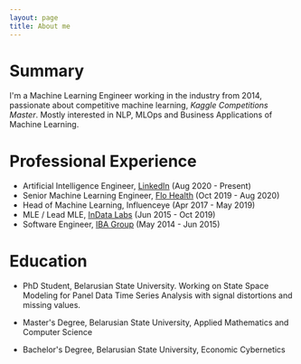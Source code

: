```yaml
---
layout: page
title: About me
---
```


# Summary
I'm a Machine Learning Engineer working in the industry from 2014,
passionate about competitive machine learning, *Kaggle Competitions Master*.
Mostly interested in NLP, MLOps and Business Applications of Machine Learning.

# Professional Experience
- Artificial Intelligence Engineer, [LinkedIn](https://www.linkedin.com/) (Aug 2020 - Present)
- Senior Machine Learning Engineer, [Flo Health](https://flo.health/) (Oct 2019 - Aug 2020)
- Head of Machine Learning, Influenceye (Apr 2017 - May 2019)
- MLE / Lead MLE, [InData Labs](https://indatalabs.com/) (Jun 2015 - Oct 2019)
- Software Engineer, [IBA Group](https://ibagroupit.com/) (May 2014 - Jun 2015)

# Education
- PhD Student, Belarusian State University. 
  Working on State Space Modeling for Panel Data Time Series Analysis 
  with signal distortions and missing values.
  
- Master's Degree, Belarusian State University, 
  Applied Mathematics and Computer Science
  
- Bachelor's Degree, Belarusian State University, Economic Cybernetics